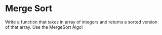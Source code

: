 # Merge Sort
Write a function that takes in array of integers and returns a sorted version of that array. Use the MergeSort Algo!